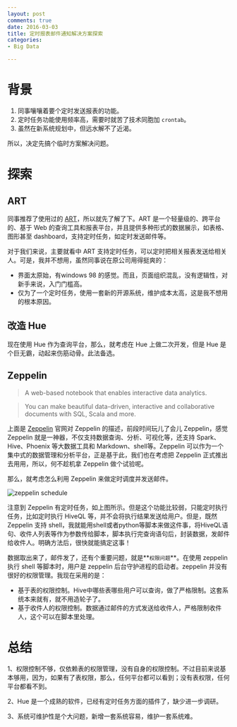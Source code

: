 ```yaml
---
layout: post
comments: true
date: 2016-03-03 
title: 定时报表邮件通知解决方案探索
categories:  
- Big Data

---
```


# 背景

1. 同事嚷嚷着要个定时发送报表的功能。
2. 定时任务功能使用频率高，需要时就苦了技术同胞加 `crontab`。
2. 虽然在新系统规划中，但远水解不了近渴。

所以，决定先搞个临时方案解决问题。


# 探索
## ART

同事推荐了使用过的 [ART][1]，所以就先了解了下。ART 是一个轻量级的、跨平台的、基于 Web 的查询工具和报表平台，并且提供多种形式的数据展示，如表格、图形甚至 dashboard，支持定时任务，如定时发送邮件等。

对于我们来说，主要就看中 ART 支持定时任务，可以定时把相关报表发送给相关人。可是，我并不想用，虽然同事说在原公司用得挺爽的：

* 界面太原始，有windows 98 的感觉。而且，页面组织混乱，没有逻辑性，对新手来说，入门门槛高。
* 仅为了一个定时任务，使用一套新的开源系统，维护成本太高，这是我不想用的根本原因。

## 改造 Hue
现在使用 Hue 作为查询平台，那么，就考虑在 Hue 上做二次开发，但是 Hue 是个巨无霸，动起来伤筋动骨。此法备选。

## Zeppelin
>A web-based notebook that enables interactive data analytics. 

>You can make beautiful data-driven, interactive and collaborative documents with SQL, Scala and more.

上面是 [Zeppelin][2] 官网对 Zeppelin 的描述，前段时间玩儿了会儿 Zeppelin，感觉 Zeppelin 就是一神器，不仅支持数据查询、分析、可视化等，还支持 Spark、Hive、Phoenix 等大数据工具和 Markdown、shell等。Zeppelin 可以作为一个集中式的数据管理和分析平台，正是基于此，我们也在考虑把 Zeppelin 正式推出去用用，所以，何不趁机拿 Zeppelin 做个试验呢。

那么，就考虑怎么利用 Zeppelin 来做定时调度并发送邮件。

![zeppelin schedule][3]

注意到 Zeppelin 有定时任务，如上图所示。但是这个功能比较弱，只能定时执行任务，比如定时执行 HiveQL 等，并不会将执行结果发送给用户。但是，既然 Zeppelin 支持 shell，我就能用shell或者python等脚本来做这件事，将HiveQL语句、收件人列表等作为参数传给脚本，脚本执行完查询语句后，封装数据，发邮件给收件人。明确方法后，很快就能搞定这事！

数据取出来了，邮件发了，还有个重要问题，就是**`权限问题`**。在使用 zeppelin 执行 shell 等脚本时，用户是 zeppelin 后台守护进程的启动者。zeppelin 并没有很好的权限管理。我现在采用的是：

* 基于表的权限控制。Hive中哪些表哪些用户可以查询，做了严格限制。这套系统本来就有，就不用造轮子了。
* 基于收件人的权限控制。数据通过邮件的方式发送给收件人，严格限制收件人，这个可以在脚本里处理。


# 总结
1、权限控制不够，仅依赖表的权限管理，没有自身的权限控制。不过目前来说基本够用，因为，如果有了表权限，那么，任何平台都可以看到；没有表权限，任何平台都看不到。

2、Hue 是一个成熟的软件，已经有定时任务方面的插件了，缺少进一步调研。

3、系统可维护性是个大问题，新增一套系统容易，维护一套系统难。

[1]:https://sourceforge.net/p/art/wiki/Home/ "ART"
[2]:http://zeppelin.incubator.apache.org/ "zeppelin"

[3]:http://7sbmb0.com1.z0.glb.clouddn.com/2016-zeppelin_schedule.jpg "Zeppelin_schedule"
